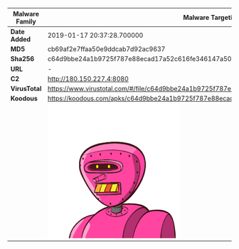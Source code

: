 | Malware Family | Malware Targeting South Koreans                              |
| -------------- | ------------------------------------------------------------ |
| **Date Added** | 2019-01-17 20:37:28.700000                                                   |
| **MD5**        | cb69af2e7ffaa50e9ddcab7d92ac9637                             |
| **Sha256**     | c64d9bbe24a1b9725f787e88ecad17a52c616fe346147a5000069136fa61eb93 |
| **URL**        | -                                                            |
| **C2**         | http://180.150.227.4:8080 |
| **VirusTotal** | https://www.virustotal.com/#/file/c64d9bbe24a1b9725f787e88ecad17a52c616fe346147a5000069136fa61eb93/detection |
| **Koodous**    | https://koodous.com/apks/c64d9bbe24a1b9725f787e88ecad17a52c616fe346147a5000069136fa61eb93 |
|                | ![](../assets/c64d9bbe24a1b9725f787e88ecad17a52c616fe346147a5000069136fa61eb93.png) |
